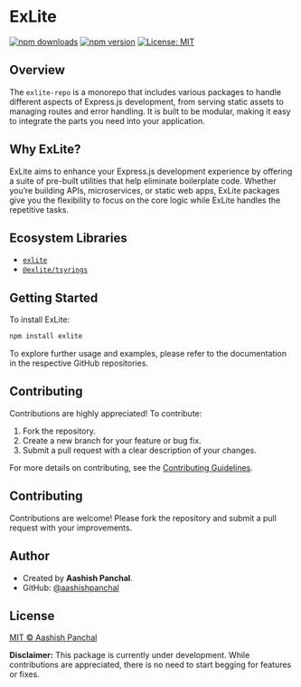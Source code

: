 # ExLite

[![npm downloads](https://img.shields.io/npm/dm/exlite.svg)](https://www.npmjs.com/package/exlite)
[![npm version](https://img.shields.io/npm/v/exlite.svg)](https://www.npmjs.com/package/exlite)
[![License: MIT](https://img.shields.io/badge/License-MIT-yellow.svg)](https://opensource.org/licenses/MIT)

## Overview

The `exlite-repo` is a monorepo that includes various packages to handle different aspects of Express.js development, from serving static assets to managing routes and error handling. It is built to be modular, making it easy to integrate the parts you need into your application.

## Why ExLite?

ExLite aims to enhance your Express.js development experience by offering a suite of pre-built utilities that help eliminate boilerplate code. Whether you’re building APIs, microservices, or static web apps, ExLite packages give you the flexibility to focus on the core logic while ExLite handles the repetitive tasks.

## Ecosystem Libraries

- [`exlite`](https://github.com/aashishpanchal/exlite/tree/main/packages/exlite)
- [`@exlite/tsyrings`](https://github.com/aashishpanchal/exlite/tree/main/packages/tsyrings)

## Getting Started

To install ExLite:

```bash
npm install exlite
```

To explore further usage and examples, please refer to the documentation in the respective GitHub repositories.

## Contributing

Contributions are highly appreciated! To contribute:

1. Fork the repository.
2. Create a new branch for your feature or bug fix.
3. Submit a pull request with a clear description of your changes.

For more details on contributing, see the [Contributing Guidelines](https://github.com/aashishpanchal/exlite/blob/main/CONTRIBUTING.md).

## Contributing

Contributions are welcome! Please fork the repository and submit a pull request with your improvements.

## Author

- Created by **Aashish Panchal**.
- GitHub: [@aashishpanchal](https://github.com/aashishpanchal)

## License

[MIT © Aashish Panchal ](LICENSE)

**Disclaimer:** This package is currently under development. While contributions are appreciated, there is no need to start begging for features or fixes.
